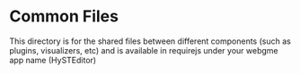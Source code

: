 # Common Files
This directory is for the shared files between different components (such as plugins, visualizers, etc) and is available in requirejs under your webgme app name (HySTEditor)
